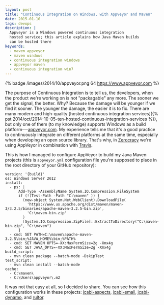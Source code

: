 ```yaml
---
layout: post
title: "Continuous Integration on Windows, with Appveyor and Maven"
date: 2015-01-10
tags: devops
description: |
  Appveyor is a Windows powered continuous integration
  hosted service; this article explains how Java Maven builds
  can be hosted there
keywords:
  - maven appveyor
  - maven windows
  - continuous integration windows
  - appveyor maven
  - continuous integration win7
---
```


{% badge /images/2014/10/appveyor.png 64 https://www.appveyor.com %}

The purpose of Continuous Integration is to tell us, the developers,
when the product we're working on is not "packagable" any more. The
sooner we get the signal, the better. Why? Because the damage will
be younger if we find it sooner. The younger the damage, the easier it is
to fix. There are many modern and high-quality
[hosted continuous integration services]({% pst 2014/oct/2014-10-05-ten-hosted-continuous-integration-services %}),
but only one of them (to my knowledge) supports Windows as a build
platform---[appveyor.com](https://www.appveyor.com). My experience
tells me that it's a good practice to continuously integrate on
different platforms at the same time, especially when developing an
open source library. That's why, in [Zerocracy](https://www.zerocracy.com)
we're using AppVeyor in combination with [Travis](https://www.travis-ci.org).

<!--more-->

This is how I managed to configure AppVeyor to build my Java Maven projects
(this is `appveyor.yml` configuration file you're supposed to place
in the root directory of your GitHub repository):

```text
version: '{build}'
os: Windows Server 2012
install:
  - ps: |
      Add-Type -AssemblyName System.IO.Compression.FileSystem
      if (!(Test-Path -Path "C:\maven" )) {
        (new-object System.Net.WebClient).DownloadFile(
          'https://www.us.apache.org/dist/maven/maven-3/3.2.5/binaries/apache-maven-3.2.5-bin.zip',
          'C:\maven-bin.zip'
        )
        [System.IO.Compression.ZipFile]::ExtractToDirectory("C:\maven-bin.zip", "C:\maven")
      }
  - cmd: SET PATH=C:\maven\apache-maven-3.2.5\bin;%JAVA_HOME%\bin;%PATH%
  - cmd: SET MAVEN_OPTS=-XX:MaxPermSize=2g -Xmx4g
  - cmd: SET JAVA_OPTS=-XX:MaxPermSize=2g -Xmx4g
build_script:
  - mvn clean package --batch-mode -DskipTest
test_script:
  - mvn clean install --batch-mode
cache:
  - C:\maven\
  - C:\Users\appveyor\.m2
```

It was not that easy at all, so I decided to share. You can see
how this configuration works in these projects:
[jcabi-aspects](https://github.com/jcabi/jcabi-aspects),
[jcabi-email](https://github.com/jcabi/jcabi-email),
[jcabi-dynamo](https://github.com/jcabi/jcabi-dynamo), and
[rultor](https://github.com/yegor256/rultor).
